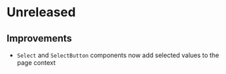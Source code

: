 # Unreleased

## Improvements

- `Select` and `SelectButton` components now add selected values to the page
  context
